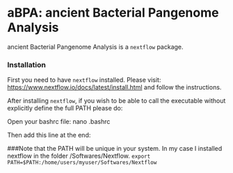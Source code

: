 # aBPA: ancient Bacterial Pangenome Analysis

ancient Bacterial Pangenome Analysis is a `nextflow` package.

### Installation
First you need to have `nextflow` installed. Please visit: https://www.nextflow.io/docs/latest/install.html and follow the instructions.


After installing `nextflow`, if you wish to be able to call the executable without explicitly define the full PATH please do:

Open your bashrc file:
nano .bashrc

Then add this line at the end: 



###Note that the PATH will be unique in your system. In my case I installed nextflow in the folder /Softwares/Nextflow.
`export PATH=$PATH:/home/users/myuser/Softwares/Nextflow`


